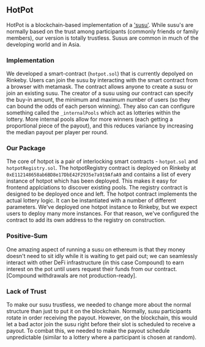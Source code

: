 ## HotPot

HotPot is a blockchain-based implementation of a ['susu'](https://en.wikipedia.org/wiki/Susu_(informal_loan_club)). While susu's are normally based on the trust among participants (commonly friends or family members), our version is totally trustless. Susus are common in much of the developing world and in Asia.

### Implementation

We developed a smart-contract (`hotpot.sol`) that is currently depolyed on Rinkeby. Users can join the susu by interacting with the smart contract from a browser with metamask. The contract allows anyone to create a susu or join an existing susu. The creator of a susu using our contract can specify the buy-in amount, the minimum and maximum number of users (so they can bound the odds of each person winning). They also can can configure something called the `_internalPools` which act as lotteries within the lottery. More internal pools allow for more winners (each getting a proportional piece of the payout), and this reduces variance by increasing the median payout per player per round.

### Our Package 

The core of hotpot is a pair of interlocking smart contracts - `hotpot.sol` and `hotpotRegistry.sol`.
The hotpotRegistry contract is deployed on Rinkeby at `0xE112148658ab6BD8e17DbE42F2935e7a919AfaA9` and 
contains a list of every instance of hotpot which has been deployed. This makes it easy for frontend applciations to discover existing pools. The registry contract is designed to be deployed once and left.
The hotpot contract implements the actual lottery logic. It can be instantiated with a number of different parameters. We've deployed one hotpot instance to Rinkeby, 
but we expect users to deploy many more instances. For that reason, we've configured the contract to add its own address to the registry on construction. 

### Positive-Sum

One amazing aspect of running a susu on ethereum is that they money doesn't need to sit idly while it is waiting to get paid out; we can seamlessly interact with other DeFi infrastructure (in this case Compound) to earn interest on the pot until users request their funds from our contract. [Compound withdrawals are not production-ready].

### Lack of Trust

To make our susu trustless, we needed to change more about the normal structure than just to put it on the blockchain. Normally, susu participants rotate in order receiving the payout. However, on the blockchain, this would let a bad actor join the susu right before their slot is scheduled to receive a payout. To combat this, we needed to make the payout schedule unpredictable (similar to a lottery where a participant is chosen at random).
